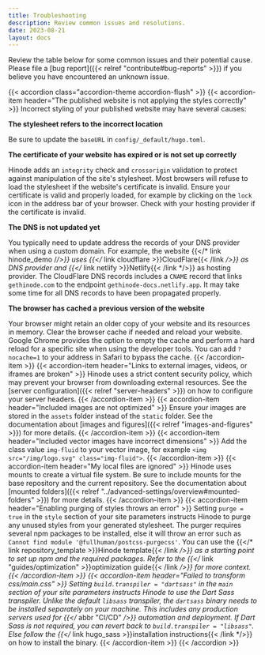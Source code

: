 ```yaml
---
title: Troubleshooting
description: Review common issues and resolutions.
date: 2023-08-21
layout: docs
---
```


Review the table below for some common issues and their potential cause. Please file a [bug report]({{< relref "contribute#bug-reports" >}}) if you believe you have encountered an unknown issue.

<!-- markdownlint-disable MD036 MD037 -->
{{< accordion class="accordion-theme accordion-flush" >}}
  {{< accordion-item header="The published website is not applying the styles correctly" >}}
    Incorrect styling of your published website may have several causes:

  **The stylesheet refers to the incorrect location**

  Be sure to update the `baseURL` in `config/_default/hugo.toml`.

  **The certificate of your website has expired or is not set up correctly**

  Hinode adds an `integrity` check and `crossorigin` validation to protect against manipulation of the site's stylesheet. Most browsers will refuse to load the stylesheet if the website's certificate is invalid. Ensure your certificate is valid and properly loaded, for example by clicking on the `lock` icon in the address bar of your browser. Check with your hosting provider if the certificate is invalid.

  **The DNS is not updated yet**

  You typically need to update address the records of your DNS provider when using a custom domain. For example, the website {{</* link hinode_demo /*/>}} uses {{</* link cloudflare >}}CloudFlare{{< /link */>}} as DNS provider and {{</* link netlify >}}Netlify{{< /link */>}} as hosting provider. The CloudFlare DNS records includes a `CNAME` record that links `gethinode.com` to the endpoint `gethinode-docs.netlify.app`. It may take some time for all DNS records to have been propagated properly.

  **The browser has cached a previous version of the website**

  Your browser might retain an older copy of your website and its resources in memory. Clear the browser cache if needed and reload your website. Google Chrome provides the option to empty the cache and perform a hard reload for a specific site when using the developer tools. You can add `?nocache=1` to your address in Safari to bypass the cache.
  {{< /accordion-item >}}
  {{< accordion-item header="Links to external images, videos, or iframes are broken" >}}
    Hinode uses a strict content security policy, which may prevent your browser from downloading external resources. See the [server configuration]({{< relref "server-headers" >}}) on how to configure your server headers.
  {{< /accordion-item >}}
  {{< accordion-item header="Included images are not optimized" >}}
    Ensure your images are stored in the `assets` folder instead of the `static` folder. See the documentation about [images and figures]({{< relref "images-and-figures" >}}) for more details.
  {{< /accordion-item >}}
  {{< accordion-item header="Included vector images have incorrect dimensions" >}}
    Add the class value `img-fluid` to your vector image, for example `<img src="/img/logo.svg" class="img-fluid">`.
  {{< /accordion-item >}}
  {{< accordion-item header="My local files are ignored" >}}
    Hinode uses mounts to create a virtual file system. Be sure to include mounts for the base repository and the current repository. See the documentation about [mounted folders]({{< relref "../advanced-settings/overview#mounted-folders" >}}) for more details.
  {{< /accordion-item >}}
  {{< accordion-item header="Enabling purging of styles throws an error" >}}
    Setting `purge = true` in the `style` section of your site parameters instructs Hinode to purge any unused styles from your generated stylesheet. The purger requires several npm packages to be installed, else it will throw an error such as `Cannot find module '@fullhuman/postcss-purgecss'`. You can use the {{</* link repository_template >}}Hinode template{{< /link */>}} as a starting point to set up npm and the required packages. Refer to the {{</* link "guides/optimization" >}}optimization guide{{< /link */>}} for more context.
  {{< /accordion-item >}}
  {{< accordion-item header="Failed to transform css/main.css" >}}
    Setting `build.transpiler = "dartsass"` in the `main` section of your site parameters instructs Hinode to use the Dart Sass transpiler. Unlike the default `libsass` transpiler, the `dartsass` binary needs to be installed separately on your machine. This includes any production servers used for {{</* abbr "CI/CD" */>}} automation and deployment. If Dart Sass is not required, you can revert back to `build.transpiler = "libsass"`. Else follow the {{</* link hugo_sass >}}installation instructions{{< /link */>}} on how to install the binary.
  {{< /accordion-item >}}
{{< /accordion >}}
<!-- markdownlint-enable MD036 MD037 -->
